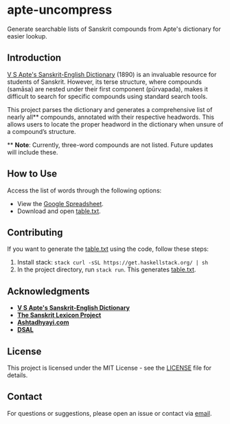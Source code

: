 # apte-uncompress
Generate searchable lists of Sanskrit compounds from Apte's dictionary for easier lookup.

## Introduction
[V S Apte's Sanskrit-English Dictionary](https://www.sanskrit-lexicon.uni-koeln.de/scans/AP90Scan/2020/web/webtc2/index.php) (1890) 
is an invaluable resource for students of Sanskrit. 
However, its terse structure, where compounds (samāsa) are nested under 
their first component (pūrvapada), makes it difficult to search 
for specific compounds using standard search tools.

This project parses the dictionary and generates a comprehensive list 
of nearly all** compounds, annotated with their respective headwords. 
This allows users to locate the proper headword in the dictionary 
when unsure of a compound’s structure.

** **Note**: Currently, three-word compounds are not listed. Future updates will include these.

## How to Use
Access the list of words through the following options:
- View the [Google Spreadsheet](https://docs.google.com/spreadsheets/d/e/2PACX-1vSflaFYhAA77On2ecU3jkEzFbsGhUaP-E8rzc2HCYissRyeUezjQOB16uRn8BD7Dg3aXdE4sTtPhwW2/pubhtml).
- Download and open [table.txt](apteDir.nosync/output/table.txt).

## Contributing
If you want to generate the [table.txt](apteDir.nosync/output/table.txt) using the code, follow these steps:
1. Install stack: `stack curl -sSL https://get.haskellstack.org/ | sh`
2. In the project directory, run `stack run`.
   This generates [table.txt](apteDir.nosync/output/table.txt).

## Acknowledgments

- **[V S Apte's Sanskrit-English Dictionary](https://www.sanskrit-lexicon.uni-koeln.de/scans/AP90Scan/2020/web/webtc2/index.php)**
- **[The Sanskrit Lexicon Project](https://www.sanskrit-lexicon.uni-koeln.de)**
- **[Ashtadhyayi.com](https://ashtadhyayi.com/)**
- **[DSAL](https://dsal.uchicago.edu/dictionaries/apte/)**

## License
This project is licensed under the MIT License - see the [LICENSE](LICENSE) file for details.

## Contact
For questions or suggestions, please open an issue or contact via [email](mailto:sumantpes+apte@gmail.com).
